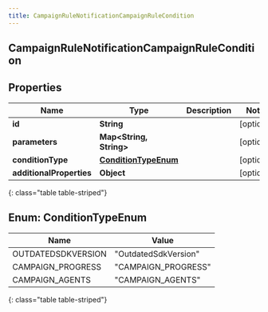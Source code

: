 ```yaml
---
title: CampaignRuleNotificationCampaignRuleCondition
---
```

## CampaignRuleNotificationCampaignRuleCondition


## Properties

| Name | Type | Description | Notes |
| ------------ | ------------- | ------------- | ------------- |
| **id** | **String** |  |  [optional] |
| **parameters** | **Map&lt;String, String&gt;** |  |  [optional] |
| **conditionType** | [**ConditionTypeEnum**](#ConditionTypeEnum) |  |  [optional] |
| **additionalProperties** | **Object** |  |  [optional] |
{: class="table table-striped"}


<a name="ConditionTypeEnum"></a>

## Enum: ConditionTypeEnum

| Name | Value |
| ---- | ----- |
| OUTDATEDSDKVERSION | &quot;OutdatedSdkVersion&quot; |
| CAMPAIGN_PROGRESS | &quot;CAMPAIGN_PROGRESS&quot; |
| CAMPAIGN_AGENTS | &quot;CAMPAIGN_AGENTS&quot; |
{: class="table table-striped"}



